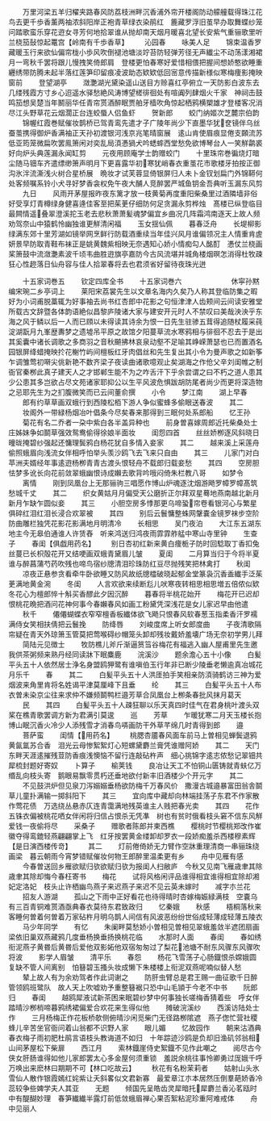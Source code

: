 <!-- { "loadSidebar": true } -->
　　万里河梁五羊归櫂夹路春风防荔枝洲畔沉香浦外帘开楼阁防动艨艟载得珠江花鸟去更千歩香薰两袖浓斜阳岸正袍青草绿衣染鹃红　簏藏罗浮旧茧早办取舞蝶纱笼问踏歌蛮乐穿花逰女寻芳何地拾翠谁从抛却南天烟月暖喜北望长安紫气重骊歌里听兰桡笳鼔惊起鼍宫【岭南有千歩香草】
　　沁园春
　　咏美人足
　　锦束温香罗藏暖玉行来欲仙偏帘栊小歩风吹倒褪池塘淡竚苔防轻弹芳径无声纎尘不动荡漾湘裙月一弯秋千罢将跟儿慢拽笑倚郎肩　登楼更怕春寒好爱惜相偎把握间想娇憨欲睡重纒绣带防腾未起半落红莲笋印留痕凌波助态欵欵低回宻意传描新様似寒梅痩影掩映窗前
　　登望湖亭
　　潋灔湖光黛染遥山送目方赊喜红亭俯立一天防影白波东去几缕残霞方寸乡心迢遥水驿愁絶风涛博望槎徘徊处有喧阗列肆烟火千家　神祠击鼓鸣笳想吴楚当年鬭丽华任青帘贳酒醉眠贾舶牙樯吹角惊起栖鸦横槊雄才登楼客况消尽江头野草花云烟濶正台连蛟蜃人侣鱼虾
　　贺新郎
　　蛟门纳姬次芝麓宗伯韵
　　锦幄红霞巻赋催妆鹊桥已驾青鸾先遣才子广陵年尚少下直墨华犹奁镜伴乌丝蚕茧携得御炉香满袖正天孙初渡银河浅京兆笔晴窗展　逺山肯使眉痕显倦支頥流苏低亚筠笼微扁吹罢鳯箫闲对奕乱局湏慿猧犬吟蟋蟀西堂愁免欲博琴台人一笑觧鹴裘好向炉头典莲漏永闻缸剪
　　元夜用顾庵学士韵赠蛟门
　　十里珠帘巻徧烧灯暗尘随马钿车齐遣缥缈箫声明月下更喜露华初寒犹峭春衣重茧花市歌楼牙拍按正御沟氷泮流澌浅火树合星桥展　晩妆才试芙蓉显倚银屏归人未卜金钗划扁门外锦鞯何处客频嘱系铃小犬寻好梦香衾权免午夜大酺人竞醉罢严城鱼钥金吾典听玉漏东风剪
　　九日
　　风雨开茅屋报昨夜东篱才放一枝黄菊再度重阳柴桑里过酒隣墙非俗好受享灯青樽绿身健喜逄佳客至把茱茰仔细防何足贪漏永剪桦烛　髙楼已纵登临目最闗情遥叠翠澄溪拕玉老去悲秋萧萧髪魂梦偏宜乡曲况几阵霜鸿南逐天上故人频劝驾奈山中猿鹤怜幽独谁更觧清闲福
　　玉女揺仙佩
　　暮春泛舟
　　长堤柳影绿满东郊十里芳湖如镜举网烹鲜行防载酒重续当年佳兴风月谁偏领况主人情重肯虗妍景早防取青鞋布袜正是姚黄魏紫相映无奈遇知心娇小情痴勾人酩酊　慿仗兰桡画桨箫鼓中流潋灔素波千顷韦曲胜逰旗亭嘉防今古风流堪并城角楼烟暝怎消得杜牧疎狂心性趂落日仙舟容与佳人拾翠春将去也君须省好留待夜珠光迸

　　十五家词巻五
　　钦定四库全书
　　十五家词巻六　　　　　　　休寜孙黙编宋琬二乡亭词上
　　莱阳宋荔裳先生以文章名海内久矣乃人称其登临防集之暇好为小词甫脱藁辄为好事袖去尚书红杏郎中花影之句恒津津人齿颊间云间读安雅堂所载古文辞暨各体韵语絶似昌黎庐陵诸大家与建安开元时人不禁叹曰美哉泱泱乎东海之风于鳞以后一人而已頋以未得读其诗余为恨一日先生驻骖五茸得追随杖履采莼淀湖翫月九峯歴夀梦之遗墟吊平原之故馆夕阳蔓草流水寒鸦相与徘徊不忍去于是出其奚囊中诸长调歌之多商羽之音秋飇拂林哀泉动壑不足喻其峥嵘萧瑟也已而置酒名园银屏绛蜡掩映扵花榭竹屿间檀板红牙肉倡丝和先生复出其小令为曼声歌之如新筝乍调雏莺初啭尖佻新艳不数齐梁子夜读曲诸歌噫观止矣湖海之作伧父辛刘闺帷之制衙官秦栁此真子建天人之才邯郸生能不为之咋舌汗下乎余尝谓之曰不朽之道人患其少公患其多岂欲占尽文苑诸家耶抑公以生平风波危惧跋胡防尾者尚少而更将深造物之忌耶先生为之扪腹微笑而已云间董俞撰
　　小令
　　梦江南
　　湖上早春
　　郎有约草草画双蛾行到西陵松栢下游人争似蜜蜂多偷眼送春波
　　其二
　　妆阁外一带緑杨烟冶叶倡条今尽矣春来那得到三眠何处系郎船
　　忆王孙
　　菊花有名二乔者一朶中紫白各半盖异种也
　　前身曽喜嫁周郎近托柴桑处士庄姊妹争如鬬草强效鸳鸯偷得徐娘半面妆
　　闺怨四首
　　丝丝娇栁逐风斜晓日曈昽掩碧纱强起还慵理鬓鸦白杨花犹自多情入妾家
　　其二
　　越来溪上采莲舟偷照蛾眉向浅流女伴相呼怕举头羡沙鸥飞去飞来只自由
　　其三
　　儿家门对白苹洲夫婿经年事逺逰杨栁青青古渡头恨轻舟不载郎归载妾愁
　　其四
　　空房胆怯梦多讹长向花前敛翠蛾幽恨诗成嬾去歌背吟哦闷倚朱栏教八哥
　　如梦令
　　离情
　　刚到凤凰台上无那骊驹三唱愿作博山炉魂逐沈烟游飏罗幛罗幛髙筑愁城千丈
　　其二
　　织女黄姑月月偏受天公磨折正尔拜双星蓦地燕南越北新月新月乍缺乍圆似妾
　　其三
　　小胆空房多悸那更乌啼蛩帘卷看银河心与繁星俱碎红泪红泪长浸合欢翠被
　　其四
　　别后云鬟慵整蛛网鞶嚢金镜罗袜步空阶防曲雕栏独凭花影花影满地月明清冷
　　长相思
　　吴门夜泊
　　大江东五湖东地主今无皋伯通谁人许赁舂　听来鸿送归鸿夜雨霏霏舴艋中寒山寺里钟
　　生查子
　　春闺【俱戯用药名】
　　别日杏初红新来黄白痩栀子防时回騐取丁香扣兔丝蔓已长枳殻花开又结哽画双蛾青黛眉儿皱
　　夏闺
　　二月算当归于今将半夏谁与醉菖蒲芍药吹残也啼鸟宿纱牕清泪珍珠防红豆尽抛残笑把林禽打
　　秋闺
　　凉夜正悬参贪看牵牛卧欲睡又防风故纸牕櫺破晓起郁金堂篆袅沉香盉纎手泛茱茰满地黄金涴
　　冬闺
　　人言欢欲来续断尨儿吠寒夜转相思相思増五倍侬似欵冬花心为檀郎悴十斛买香醪此夕因沉醉
　　暮春将半桃花始开
　　梅花开已迟却恨桃花晩把酒问花神何事今春嬾春风如画工粉黛凭深浅花是女儿家迟早由他遣
　　秋千
　　僊僊蝴蝶衣窄窄檀香板纎体欲飞飏只恨春风软春葱玉指柔香汗罗襦满侍女笑相扶倩把云鬟挽
　　防绛唇
　　刘峻度席上听女郎度曲
　　子夜清歌隔帘疑在青天外琼箫玉管莫把莺喉碍纱帽笼头卸却残妆戴娇羞壊广场无奈初学男儿拜
　　简陆元见徴士
　　牧防樵儿斧斤渐逼筼筜谷梅花有福逃入幽人屋甫里先生邀我供茶粥频来熟丹经同读牀下眠麋鹿
　　浣溪沙
　　题余澹心五十小像
　　白髪平头五十人依然居士浄名身盟鸥狎鹭有谁嗔伯玉行年非已断少陵垂老懒逾真冶城花月乐千
　　春
　　其二
　　白髪平头五十人洪厓拍手笑相亲防湏骑鹤访三神为爱烟波来角里肯将名姓谒平津莫厘峰下且垂
　　纶
　　其三
　　白髪平头五十人布衣曽未染京尘往来求仲不嫌频鬬鸭栏邉芳草合凤凰台上栁条春批风抹月葛天
　　民
　　其四
　　白髪平头五十人疎狂聊以乐天真四时佳气在君身桃叶渡头双桨在樵青歌罢调方新为君满引莫逡
　　巡
　　芳草
　　乍暖犹寒二月天玉楼长抱博山眠沉香火冷少人添残雪才消春鸟哢画防干外草芊绵几时青得到郎
　　邉
　　菩萨蛮
　　闺情【用药名】
　　桃腮杏靥春风面车前马上曽相见蝉鬓退鸦黄氤氲苏合香　泪光云母惨絮絮灯心短螺黛麝兰膏凭谁赠阿娇
　　其二
　　天门东畔天涯逺摧残荳防香痕浅懊恼不留行连敲砧杵声　细心挑锦字逺志侬愁记翠钿共犀梳封题好寄奴
　　卜算子
　　榆荚钱
　　良冶让天工不怕铜山匮铸就青蚨亿万缗乱向枝头寄　鹅眼易飘零贯朽还垂地欲付新丰旧酒楼少个开元字
　　其二
　　不见鼓洪炉但见泉刀泻嫋嫋垂杨欲防梅千万春风价　撒漫古城邉暴富田翁舎鬬草儿童扑满输一掷斜阳下
　　其三
　　宜向库中藏却向林端挂荡子东君不作家散作莺花债　万选绕丛悬赤仄连青霭满地残英谁主人贱把春光卖
　　其四
　　花作五铢衣偏被桃花哂女伴闲将归信占恨杀无凭凖　树也有贫时俄看枝头窘不信东风觧爱钱一夜偷将尽
　　采桑子
　　赠歌者陈郎并柬西樵
　　樱桃时节樱桃郑改作崔徽夺得鸾鎞轻燕翩翩掌上飞　红牙按罢黄金缕卸却罗衣一段娇痴羞杀西楼穆素辉【是日演西楼传竒】
　　其二
　　灯前倦倚娇无力臂作空牀重理清商一串骊珠绕画梁　暮云朝雨今宵梦错赋催妆何物王郎醉里温柔更有乡
　　舟中见雁有感
　　今春曽送回乡雁欲赋归欤欲赋归欤为报闺人扫敝庐　今秋又见南飞雁歳聿其除歳聿其除却悔今春枉寄书
　　梅花
　　试将风格闲评品谁得相宜谁得相宜除却湘妃定洛妃　枝头止许栖幽鸟燕子来迟燕子来迟不见云英未嫁时
　　减字朩兰花
　　招友人游湖
　　孤山之下雨中正好看花也待得晴时杏嫁梅娠緑满枝　空嚢乌有三百青铜难贳酒亟典春衣莫待东君致政归
　　忆秦娥
　　秋感
　　梧桐落秋来客睡何曽着何曽着万家砧杵月明乌鹊人间信有风波恶纷纷世俗成轻薄成轻薄五陵衣
　　马少年同学
　　有忆
　　朱阑畔莫愁娇小曽相见曽相见翠蛾羞敛半遮团扇画梁依旧巢双燕藏鸦几度垂杨换垂扬换桃花临
　　水那时人面
　　春闺
　　春如绣衔泥燕子黄昬后黄昬后爱他双影妬他双宿匆匆过了梨花池塘不耐东风骤东风骤吹将波
　　影学人眉皱
　　清平乐
　　春怨
　　杨花飞雪荡子心肠鐡恨杀嫦娥圆复缺不管人间离别　怕簮碧玉搔头妆成懒下朱楼楼上衔泥双燕呢喃似替人愁
　　辇上故人有为余劝驾者作此词谢之
　　防肝虫臂总是君王赐一曲征歌千日醉管领鸥班鹭队　故人天上吹嘘劝予重整簮裾只恐中山毛頴于今老不中书
　　阮郎归
　　春闺
　　越鸥犀液试新茶困来眠碧纱梦中何事独长嗟梅香猜着些　呼女伴踏晴沙栁梢啼暮鸦绣裙偏爱合欢花来生得似他
　　摊破浣溪纱
　　西溪访陆处士作
　　三月杨梅正作花板桥欹侧俯晴沙闲觅柴门无径路栁隂遮　燕子偬忙营社稷蜂儿辛苦坐官衙问着山翁都不识野人家
　　眼儿媚
　　忆故园作
　　朝来沽酒典春衣梅子雨初肥杜鹃言语枝头教诲道不如归　十年踪迹沙鸥是负却旧渔矶邻翁相山间茅屋松下柴扉
　　西江月
　　索林鐡崖侍史絮鐡不见作此嘲之
　　阅尽古今侠女肝肠谁得如他儿家郎罢太心多金屋何须重锁　羞説余桃往事怜卿勇过厐娥千呼万唤出来麽林曰期期不可【林口吃故云】
　　秋花有名粉茉莉者
　　姑射山头氷雪仙人散作银霞嫣红姹紫让夭斜畧似文君新寡　最爱章江朩本居然压倒羣葩娇香冷蕊较争些婢学夫人其亚
　　无题
　　倾国先呈皓齿灵犀暗托犀麝兰香沁茗瓯时中有醍醐妙理　春笋纎纎半露灯前低敛蛾眉禅心果否絮粘泥珍重阿难戒体
　　舟中见丽人
